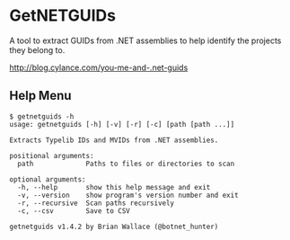 # GetNETGUIDs

A tool to extract GUIDs from .NET assemblies to help identify the projects they belong to.

http://blog.cylance.com/you-me-and-.net-guids

## Help Menu

```
$ getnetguids -h
usage: getnetguids [-h] [-v] [-r] [-c] [path [path ...]]

Extracts Typelib IDs and MVIDs from .NET assemblies.

positional arguments:
  path             Paths to files or directories to scan

optional arguments:
  -h, --help       show this help message and exit
  -v, --version    show program's version number and exit
  -r, --recursive  Scan paths recursively
  -c, --csv        Save to CSV

getnetguids v1.4.2 by Brian Wallace (@botnet_hunter)

```

